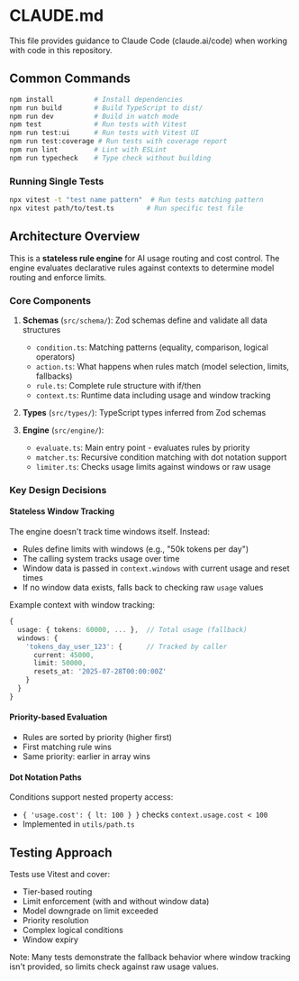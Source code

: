 # CLAUDE.md

This file provides guidance to Claude Code (claude.ai/code) when working with code in this repository.

## Common Commands

```bash
npm install          # Install dependencies
npm run build        # Build TypeScript to dist/
npm run dev          # Build in watch mode
npm test             # Run tests with Vitest
npm run test:ui      # Run tests with Vitest UI
npm run test:coverage # Run tests with coverage report
npm run lint         # Lint with ESLint
npm run typecheck    # Type check without building
```

### Running Single Tests
```bash
npx vitest -t "test name pattern"  # Run tests matching pattern
npx vitest path/to/test.ts        # Run specific test file
```

## Architecture Overview

This is a **stateless rule engine** for AI usage routing and cost control. The engine evaluates declarative rules against contexts to determine model routing and enforce limits.

### Core Components

1. **Schemas** (`src/schema/`): Zod schemas define and validate all data structures
   - `condition.ts`: Matching patterns (equality, comparison, logical operators)
   - `action.ts`: What happens when rules match (model selection, limits, fallbacks)
   - `rule.ts`: Complete rule structure with if/then
   - `context.ts`: Runtime data including usage and window tracking

2. **Types** (`src/types/`): TypeScript types inferred from Zod schemas

3. **Engine** (`src/engine/`):
   - `evaluate.ts`: Main entry point - evaluates rules by priority
   - `matcher.ts`: Recursive condition matching with dot notation support
   - `limiter.ts`: Checks usage limits against windows or raw usage

### Key Design Decisions

#### Stateless Window Tracking
The engine doesn't track time windows itself. Instead:
- Rules define limits with windows (e.g., "50k tokens per day")
- The calling system tracks usage over time
- Window data is passed in `context.windows` with current usage and reset times
- If no window data exists, falls back to checking raw `usage` values

Example context with window tracking:
```typescript
{
  usage: { tokens: 60000, ... },  // Total usage (fallback)
  windows: {
    'tokens_day_user_123': {      // Tracked by caller
      current: 45000,
      limit: 50000,
      resets_at: '2025-07-28T00:00:00Z'
    }
  }
}
```

#### Priority-based Evaluation
- Rules are sorted by priority (higher first)
- First matching rule wins
- Same priority: earlier in array wins

#### Dot Notation Paths
Conditions support nested property access:
- `{ 'usage.cost': { lt: 100 } }` checks `context.usage.cost < 100`
- Implemented in `utils/path.ts`

## Testing Approach

Tests use Vitest and cover:
- Tier-based routing
- Limit enforcement (with and without window data)
- Model downgrade on limit exceeded
- Priority resolution
- Complex logical conditions
- Window expiry

Note: Many tests demonstrate the fallback behavior where window tracking isn't provided, so limits check against raw usage values.